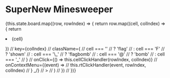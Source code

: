 # SuperNew Minesweeper

{this.state.board.map((row, rowIndex) => {
return row.map((cell, colIndex) =>
{ return <li key={colIndex}>{cell}

</li>})
// key={colIndex}
// className={
// cell === ''
// ? 'flag'
// : cell === 'F'
// ? 'shown'
// : cell === '\_'
// ? 'flagbomb'
// : cell === '@'
// ? 'bomb'
// : cell === '_'
// }
// onClick={() => this.cellClickHandler(rowIndex, colIndex)}
// onContextMenu={(event) =>
// this.rtClickHandler(event, rowIndex, colIndex)
// } _/}
// ></>
// )
// })
// })}
